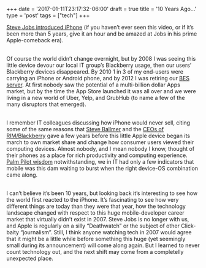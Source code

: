 +++
date = '2017-01-11T23:17:32-06:00'
draft = true
title = '10 Years Ago...'
type = 'post'
tags = ["tech"]
+++

<a href="https://www.youtube.com/watch?v=vN4U5FqrOdQ">Steve Jobs introduced iPhone</a> (if you haven’t ever seen this video, or if it’s been more than 5 years, give it an hour and be amazed at Jobs in his prime Apple-comeback era).<br /> <br />

Of course the world didn’t change overnight, but by 2008 I was seeing this little device devour our local IT group’s Blackberry usage, then our users’ Blackberry devices disappeared. By 2010 1 in 3 of my end-users were carrying an iPhone or Android phone, and by 2012 I was retiring our <a href="https://en.wikipedia.org/wiki/BlackBerry_Enterprise_Server">BES server</a>. At first nobody saw the potential of a multi-billion dollar Apps market, but by the time the App Store launched it was all over and we were living in a new world of Uber, Yelp, and GrubHub (to name a few of the many disruptors that emerged).<br /> <br />

I remember IT colleagues discussing how iPhone would never sell, citing some of the same reasons that <a href="http://www.businessinsider.com/heres-what-steve-ballmer-thought-about-the-iphone-five-years-ago-2012-6">Steve Ballmer</a> and the <a href="http://www.businessinsider.com/rim-ceo-quotes-2011-9">CEOs of RIM/Blackberry</a> gave a few years before this little Apple device began its march to own market share and change how consumer users viewed their computing devices. Almost nobody, and I mean nobody I know, thought of their phones as a place for rich productivity and computing experience. <a href="https://daringfireball.net/2006/11/colligan_head_stuck">Palm Pilot wisdom</a> notwithstanding, we in IT had only a few indicators that mobile was this dam waiting to burst when the right device-OS combination came along.<br /> <br />

I can’t believe it’s been 10 years, but looking back it’s interesting to see how the world first reacted to the iPhone. It’s fascinating to see how very different things are today than they were that year, how the technology landscape changed with respect to this huge mobile-developer career market that virtually didn’t exist in 2007. Steve Jobs is no longer with us, and Apple is regularly on a silly “Deathwatch” or the subject of other Click-baity “journalism”. Still, I think anyone watching tech in 2007 would agree that it might be a little while before something this huge (yet seemingly small during its announcement) will come along again. But I learned to never count technology out, and the next shift may come from a completelly unexpected place.<br /> <br />